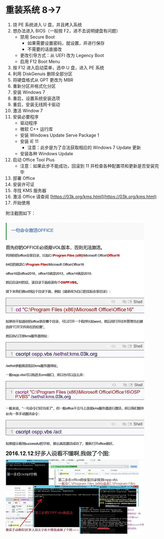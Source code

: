 # 重装系统 8->7

1. 烧 PE 系统进入 U 盘，并且拷入系统
2. 想办法进入 BIOS（一般按 F2，进不去说明键盘有问题）
    - 禁用 Secure Boot
      - 如果需要设置密码，就设置，并进行保存
      - 不需要的话直接改
    - 更改引导方式：从 UEFI 改为 Legency Boot
    - 启用 F12 Boot Menu
3. 按 F12 进入启动菜单，选中 U 盘，进入 PE 系统
4. 利用 DiskGenuis 删除全部分区
5. 将硬盘格式从 GPT 更改为 MBR
6. 重新分区并格式化分区
7. 安装 Windows 7
8. 重启，设置系统安装选项
9. 重启，安装无线网卡驱动
10. 激活 Window 7
11. 安装必要程序
    - 驱动程序
    - 微软 C++ 运行库
    - 安装 Windows Update Serve Package 1
    - 安装 IE 11
      - 注意：此步是为了合法获取相应的 Windows 7 Update 更新
    - 安装各种 Windows Update
12. 启动 Office Tool Plus
    - 注意：如果此步不能成功，回滚到 11 并检查各种配置项和更新是否安装完毕
13. 部署 Office
14. 安装许可证
15. 寻找 KMS 服务器
16. 激活 Office 请查阅 [https://03k.org/kms.html](https://03k.org/kms.html)
17. 开始使用




附注截图如下：

![KMS-激活](https://raw.githubusercontent.com/TinySnow/GithubImageHosting/main/blog/technology/other-docs/KMS-激活.khlysowo4qo.webp?raw=true)